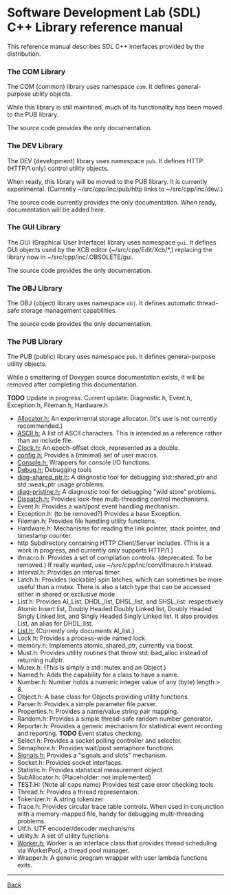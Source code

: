 <!-- -------------------------------------------------------------------------
//
//       Copyright (c) 2022-2024 Frank Eskesen.
//
//       This file is free content, distributed under the MIT license.
//       (See accompanying file LICENSE.MIT or the original contained
//       within https://opensource.org/licenses/MIT)
//
//----------------------------------------------------------------------------
//
// Title-
//       ~/doc/cpp/REFEFENCE.md
//
// Purpose-
//       SDL Distribution reference manual
//
// Last change date-
//       2024/01/08
//
-------------------------------------------------------------------------- -->

# Software Development Lab (SDL) C++ Library reference manual

This reference manual describes SDL C++ interfaces provided by the
distribution.

### The COM Library

The COM (common) library uses namespace `com`.
It defines general-purpose utility objects.

While this library is still maintined, much of its functionality has been
moved to the PUB library.

The source code provides the only documentation.

### The DEV Library

The DEV (development) library uses namespace `pub`.
It defines HTTP (HTTP/1 only) control utility objects.

When ready, this library will be moved to the PUB library.
It is currently experimental.
(Currently ~/src/cpp/inc/pub/http links to ~/src/cpp/inc/dev/.)

The source code currently provides the only documentation.
When ready, documentation will be added here.

### The GUI Library

The GUI (Graphical User Interface) library uses namespace `gui`.
It defines GUI objects used by the XCB editor (~/src/cpp/Edit/Xcb/*,)
replacing the library now in ~/src/cpp/inc/.OBSOLETE/gui.

The source code provides the only documentation.

### The OBJ Library

The OBJ (object) library uses namespace `obj`.
It defines automatic thread-safe storage management capabilities.

The source code provides the only documentation.

### The PUB Library

The PUB (public) library uses namespace `pub`.
It defines general-purpose utility objects.

While a smattering of Doxygen source documentation exists, it will be removed
after completing this documentation.

__TODO__ Update in progress. Current update:
Diagnostic.h, Event.h, Exception.h, Fileman.h, Hardware.h

- [Allocator.h:](./Allocator.md) An experimental storage allocator.
(It's use is not currently recommended.)
- [ASCII.h:](../../src/cpp/inc/pub/ASCII.h) A list of ASCII characters.
This is intended as a reference rather than an include file.
- [Clock.h:](./Clock.md) An epoch-offset clock, represented as a double.
- [config.h:](./config.md) Provides a (minimal) set of user macros.
- [Console.h:](./Console.md) Wrappers for console I/O functions.
- [Debug.h:](./Debug.md) Debugging tools
- [diag-shared_ptr.h:](./diag-shared_ptr.h) A diagnostic tool for debugging
std::shared_ptr and std::weak_ptr usage problems.
- [diag-pristine.h:](./diag-pristine.h) A diagnostic tool for debugging
"wild store" problems.
- [Dispatch.h:](./Dispatch.md) Provides lock-free multi-threading control
mechanisms.
- Event.h: Provides a wait/post event handling mechanism.
- Exception.h: (to be removed?) Provides a base Exception.
- Fileman.h: Provides file handling utility functions.
- Hardware.h: Mechanisms for reading the link pointer, stack pointer, and
timestamp counter.
- http Subdirectory containing HTTP Client/Server includes.
(This is a work in progress, and currently only supports HTTP/1.)
- ifmacro.h: Provides a set of compilation controls.
(deprecated. To be removed.)
If really wanted, use ~/src/cpp/inc/com/ifmacro.h instead.
- Interval.h: Provides an interval timer.
- Latch.h: Provides (lockable) spin latches, which can sometimes be more
useful than a mutex. There is also a latch type that can be accessed either
in shared or exclusive mode.
- List.h: Provides AI_List, DHDL_list, DHSL_list, and SHSL_list: respectively
Atomic Insert list,
Doubly Headed Doubly Linked list,
Doubly Headed Singly Linked list, and
Singly Headed Singly Linked list.
It also provides List, an alias for DHDL_list.
- [List.h:](./List.md) (Currently only documents AI_list.)
- Lock.h: Provides a process-wide named lock.
- memory.h: Implements atomic_shared_ptr<class T>, currently via boost.
- Must.h: Provides utility routines that throw std::bad_alloc instead of
returning nullptr.
- Mutex.h: (This is simply a std::mutex and an Object.)
- Named.h: Adds the capability for a class to have a name.
- Number.h: Number holds a numeric integer value of any (byte) length > 8.
- Object.h: A base class for Objects providing utility functions.
- Parser.h: Provides a simple parameter file parser.
- Properties.h: Provides a name/value string pair mapping.
- Random.h: Provides a simple thread-safe random number generator.
- Reporter.h: Provides a generic mechanism for statistical event recording and
reporting. __TODO__ Event status checking.
- Select.h: Provides a socket polling controller and selector.
- Semaphore.h: Provides wait/post semaphore functions.
- [Signals.h:](./Signals.md) Provides a "signals and slots" mechanism.
- Socket.h: Provides socket interfaces.
- Statistic.h: Provides statistical measurement object.
- SubAllocator.h: (Placeholder: not implemented)
- TEST.H: (Note all caps name) Provides test case error checking tools.
- Thread.h: Provides a thread representaion.
- Tokenizer.h: A string tokenizer
- Trace.h: Provides circular trace table controls. When used in conjunction
with a memory-mapped file, handy for debugging multi-threading problems.
- Utf.h: UTF encoder/decoder mechanisms
- utility.h: A set of utility functions
- [Worker.h:](./Worker.md) Worker is an interface class that provides thread
scheduling via WorkerPool, a thread pool manager.
- Wrapper.h: A generic program wrapper with user lambda functions exits.

---
[Back](../index.md)
